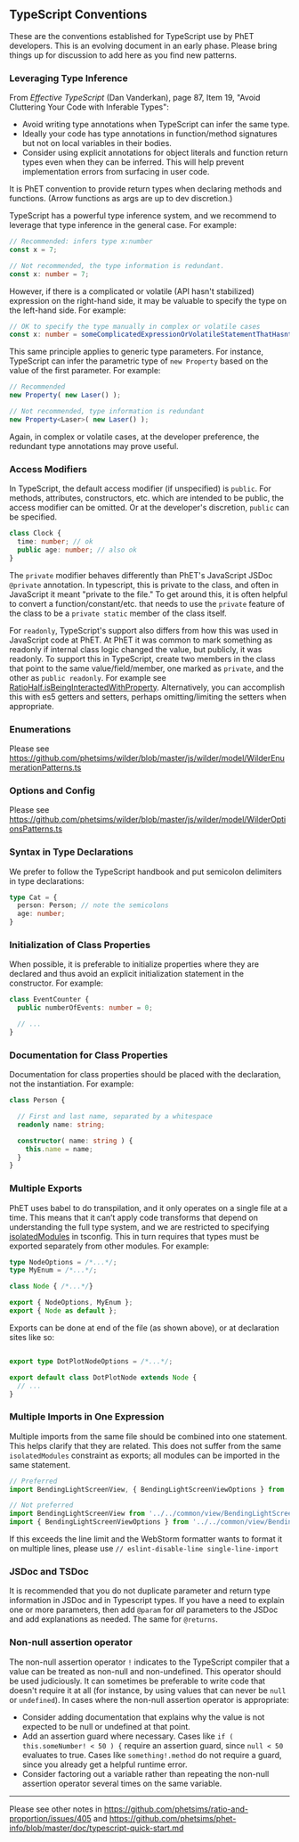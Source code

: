 ## TypeScript Conventions

These are the conventions established for TypeScript use by PhET developers. This is an evolving document in an early
phase. Please bring things up for discussion to add here as you find new patterns.

### Leveraging Type Inference

From _Effective TypeScript_ (Dan Vanderkan), page 87, Item 19, "Avoid Cluttering Your Code with Inferable Types":

* Avoid writing type annotations when TypeScript can infer the same type.
* Ideally your code has type annotations in function/method signatures but not on local variables in their bodies.
* Consider using explicit annotations for object literals and function return types even when they can be inferred. This
  will help prevent implementation errors from surfacing in user code.

It is PhET convention to provide return types when declaring methods and functions.
(Arrow functions as args are up to dev discretion.)

TypeScript has a powerful type inference system, and we recommend to leverage that type inference in the general case.
For example:

```ts
// Recommended: infers type x:number
const x = 7;

// Not recommended, the type information is redundant.
const x: number = 7;
```

However, if there is a complicated or volatile (API hasn't stabilized) expression on the right-hand side, it may be
valuable to specify the type on the left-hand side. For example:

```ts
// OK to specify the type manually in complex or volatile cases
const x: number = someComplicatedExpressionOrVolatileStatementThatHasntStabilized();
```

This same principle applies to generic type parameters. For instance, TypeScript can infer the parametric type
of `new Property`
based on the value of the first parameter. For example:

```ts
// Recommended
new Property( new Laser() );

// Not recommended, type information is redundant
new Property<Laser>( new Laser() );
```

Again, in complex or volatile cases, at the developer preference, the redundant type annotations may prove useful.

### Access Modifiers

In TypeScript, the default access modifier (if unspecified) is `public`. For methods, attributes, constructors, etc.
which are intended to be public, the access modifier can be omitted. Or at the developer's discretion, `public` can be
specified.

```ts
class Clock {
  time: number; // ok 
  public age: number; // also ok
}
```

The `private` modifier behaves differently than PhET's JavaScript JSDoc `@private` annotation. In typescript, this is
private to the class, and often in JavaScript it meant "private to the file." To get around this, it is often helpful to
convert a function/constant/etc. that needs to use the `private` feature of the class to be a `private static` member of
the class itself.

For `readonly`, TypeScript's support also differs from how this was used in JavaScript code at PhET. At PhET it was
common to mark something as readonly if internal class logic changed the value, but publicly, it was readonly. To
support this in TypeScript, create two members in the class that point to the same value/field/member, one marked
as `private`, and the other as `public readonly`. For example
see [RatioHalf.isBeingInteractedWithProperty](https://github.com/phetsims/ratio-and-proportion/blob/a7268932a7228f6555171c72e9137249383f03a1/js/common/view/RatioHalf.ts#L111-L113).
Alternatively, you can accomplish this with es5 getters and setters, perhaps omitting/limiting the setters when
appropriate.

### Enumerations

Please see https://github.com/phetsims/wilder/blob/master/js/wilder/model/WilderEnumerationPatterns.ts

### Options and Config

Please see https://github.com/phetsims/wilder/blob/master/js/wilder/model/WilderOptionsPatterns.ts

### Syntax in Type Declarations

We prefer to follow the TypeScript handbook and put semicolon delimiters in type declarations:

```ts
type Cat = {
  person: Person; // note the semicolons
  age: number;
}
```

### Initialization of Class Properties

When possible, it is preferable to initialize properties where they are declared and thus avoid an explicit
initialization statement in the constructor. For example:

```ts
class EventCounter {
  public numberOfEvents: number = 0;

  // ...
}
```

### Documentation for Class Properties

Documentation for class properties should be placed with the declaration, not the instantiation. For example:

```ts
class Person {

  // First and last name, separated by a whitespace
  readonly name: string;

  constructor( name: string ) {
    this.name = name;
  }
}
```

### Multiple Exports

PhET uses babel to do transpilation, and it only operates on a single file at a time. This means that it can’t apply
code transforms that depend on understanding the full type system, and we are restricted to
specifying [isolatedModules](https://www.typescriptlang.org/tsconfig#isolatedModules) in tsconfig. This in turn requires
that types must be exported separately from other modules. For example:

```ts
type NodeOptions = /*...*/;
type MyEnum = /*...*/;

class Node { /*...*/}

export { NodeOptions, MyEnum };
export { Node as default };
```

Exports can be done at end of the file (as shown above), or at declaration sites like so:

```ts

export type DotPlotNodeOptions = /*...*/;

export default class DotPlotNode extends Node {
  // ...
}
```

### Multiple Imports in One Expression

Multiple imports from the same file should be combined into one statement. This helps clarify that they are related.
This does not suffer from the same `isolatedModules` constraint as exports; all modules can be imported in the same
statement.

```ts
// Preferred
import BendingLightScreenView, { BendingLightScreenViewOptions } from '../../common/view/BendingLightScreenView.js';

// Not preferred
import BendingLightScreenView from '../../common/view/BendingLightScreenView.js';
import { BendingLightScreenViewOptions } from '../../common/view/BendingLightScreenView.js';
```

If this exceeds the line limit and the WebStorm formatter wants to format it on multiple lines, please use
`// eslint-disable-line single-line-import`

### JSDoc and TSDoc

It is recommended that you do not duplicate parameter and return type information in JSDoc and in Typescript types. If
you have a need to explain one or more parameters, then add `@param` for _all_ parameters to the JSDoc and add
explanations as needed. The same for `@returns`.

### Non-null assertion operator

The non-null assertion operator `!` indicates to the TypeScript compiler that a value can be treated as non-null and
non-undefined. This operator should be used judiciously. It can sometimes be preferable to write code that doesn't
require it at all (for instance, by using values that can never be `null` or `undefined`). In cases where the non-null
assertion operator is appropriate:

* Consider adding documentation that explains why the value is not expected to be null or undefined at that point.
* Add an assertion guard where necessary. Cases like `if ( this.someNumber! < 50 ) {` require an assertion guard,
  since `null < 50` evaluates to true. Cases like `something!.method` do not require a guard, since you already get a
  helpful runtime error.
* Consider factoring out a variable rather than repeating the non-null assertion operator several times on the same
  variable.

---

Please see other notes in https://github.com/phetsims/ratio-and-proportion/issues/405
and https://github.com/phetsims/phet-info/blob/master/doc/typescript-quick-start.md 
